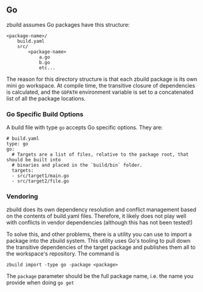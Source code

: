 ## Go

zbuild assumes Go packages have this structure:

    <package-name>/
        build.yaml
        src/
            <package-name>
                a.go
                b.go
                etc...

The reason for this directory structure is that each zbuild package is its own mini go workspace. At compile time, the transitive closure of dependencies is calculated, and the `GOPATH` environment variable is set to a concatenated list of all the package locations.

### Go Specific Build Options

A build file with type `go` accepts Go specific options. They are:

    # build.yaml
    type: go
    go:
      # Targets are a list of files, relative to the package root, that should be built into
      # binaries and placed in the `build/bin` folder.
      targets:
      - src/target1/main.go
      - src/target2/file.go

### Vendoring

zbuild does its own dependency resolution and conflict management based on the contents of build.yaml files. Therefore, it likely does not play well with conflicts in vendor dependencies (although this has not been tested!)

To solve this, and other problems, there is a utility you can use to import a package into the zbuild system. This utility uses Go's tooling to pull down the transitive dependencies of the target package and publishes them all to the workspace's repository. The command is

    zbuild import -type go -package <package>

The `package` parameter should be the full package name, i.e. the name you provide when doing `go get`
